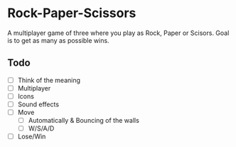 # Rock-Paper-Scissors
  A multiplayer game of three where you play as Rock, Paper or Scisors.
  Goal is to get as many as possible wins.
  
  ## Todo
   - [ ] Think of the meaning
   - [ ] Multiplayer
   - [ ] Icons
   - [ ] Sound effects
   - [ ] Move
      - [ ] Automatically & Bouncing of the walls
      - [ ] W/S/A/D
  - [ ] Lose/Win
